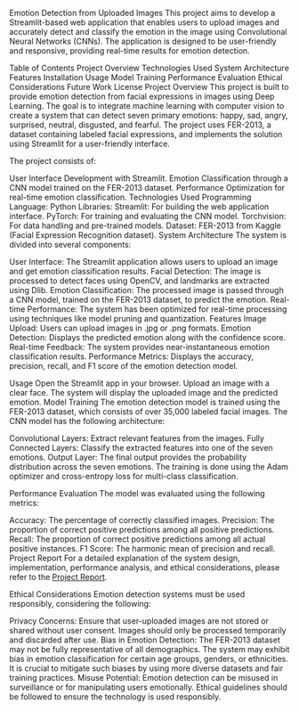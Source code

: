 Emotion Detection from Uploaded Images
This project aims to develop a Streamlit-based web application that enables users to upload images and accurately detect and classify the emotion in the image using Convolutional Neural Networks (CNNs). The application is designed to be user-friendly and responsive, providing real-time results for emotion detection.

Table of Contents
Project Overview
Technologies Used
System Architecture
Features
Installation
Usage
Model Training
Performance Evaluation
Ethical Considerations
Future Work
License
Project Overview
This project is built to provide emotion detection from facial expressions in images using Deep Learning. The goal is to integrate machine learning with computer vision to create a system that can detect seven primary emotions: happy, sad, angry, surprised, neutral, disgusted, and fearful. The project uses FER-2013, a dataset containing labeled facial expressions, and implements the solution using Streamlit for a user-friendly interface.

The project consists of:

User Interface Development with Streamlit.
Emotion Classification through a CNN model trained on the FER-2013 dataset.
Performance Optimization for real-time emotion classification.
Technologies Used
Programming Language: Python
Libraries:
Streamlit: For building the web application interface.
PyTorch: For training and evaluating the CNN model.
Torchvision: For data handling and pre-trained models.
Dataset: FER-2013 from Kaggle (Facial Expression Recognition dataset).
System Architecture
The system is divided into several components:

User Interface: The Streamlit application allows users to upload an image and get emotion classification results.
Facial Detection: The image is processed to detect faces using OpenCV, and landmarks are extracted using Dlib.
Emotion Classification: The processed image is passed through a CNN model, trained on the FER-2013 dataset, to predict the emotion.
Real-time Performance: The system has been optimized for real-time processing using techniques like model pruning and quantization.
Features
Image Upload: Users can upload images in .jpg or .png formats.
Emotion Detection: Displays the predicted emotion along with the confidence score.
Real-time Feedback: The system provides near-instantaneous emotion classification results.
Performance Metrics: Displays the accuracy, precision, recall, and F1 score of the emotion detection model.

Usage
Open the Streamlit app in your browser.
Upload an image with a clear face.
The system will display the uploaded image and the predicted emotion.
Model Training
The emotion detection model is trained using the FER-2013 dataset, which consists of over 35,000 labeled facial images. The CNN model has the following architecture:

Convolutional Layers: Extract relevant features from the images.
Fully Connected Layers: Classify the extracted features into one of the seven emotions.
Output Layer: The final output provides the probability distribution across the seven emotions.
The training is done using the Adam optimizer and cross-entropy loss for multi-class classification.

Performance Evaluation
The model was evaluated using the following metrics:

Accuracy: The percentage of correctly classified images.
Precision: The proportion of correct positive predictions among all positive predictions.
Recall: The proportion of correct positive predictions among all actual positive instances.
F1 Score: The harmonic mean of precision and recall.
Project Report
For a detailed explanation of the system design, implementation, performance analysis, and ethical considerations, please refer to the [Project Report](https://docs.google.com/document/d/1LzMS5z27AG2OpO_5vh_Y7bY_Vc58gibGUrjFLlSxyq8/edit?tab=t.0).

Ethical Considerations
Emotion detection systems must be used responsibly, considering the following:

Privacy Concerns: Ensure that user-uploaded images are not stored or shared without user consent. Images should only be processed temporarily and discarded after use.
Bias in Emotion Detection: The FER-2013 dataset may not be fully representative of all demographics. The system may exhibit bias in emotion classification for certain age groups, genders, or ethnicities. It is crucial to mitigate such biases by using more diverse datasets and fair training practices.
Misuse Potential: Emotion detection can be misused in surveillance or for manipulating users emotionally. Ethical guidelines should be followed to ensure the technology is used responsibly.
